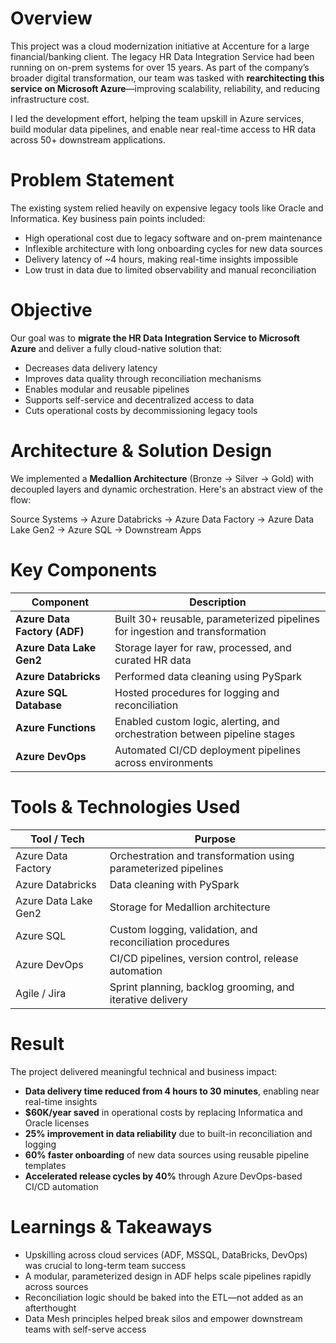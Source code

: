 # Overview

This project was a cloud modernization initiative at Accenture for a large financial/banking client. The legacy HR Data Integration Service had been running on on-prem systems for over 15 years. As part of the company’s broader digital transformation, our team was tasked with **rearchitecting this service on Microsoft Azure**—improving scalability, reliability, and reducing infrastructure cost.

I led the development effort, helping the team upskill in Azure services, build modular data pipelines, and enable near real-time access to HR data across 50+ downstream applications.

# Problem Statement

The existing system relied heavily on expensive legacy tools like Oracle and Informatica. Key business pain points included:

- High operational cost due to legacy software and on-prem maintenance  
- Inflexible architecture with long onboarding cycles for new data sources  
- Delivery latency of ~4 hours, making real-time insights impossible  
- Low trust in data due to limited observability and manual reconciliation  

# Objective

Our goal was to **migrate the HR Data Integration Service to Microsoft Azure** and deliver a fully cloud-native solution that:

- Decreases data delivery latency  
- Improves data quality through reconciliation mechanisms  
- Enables modular and reusable pipelines  
- Supports self-service and decentralized access to data  
- Cuts operational costs by decommissioning legacy tools  

# Architecture & Solution Design

We implemented a **Medallion Architecture** (Bronze → Silver → Gold) with decoupled layers and dynamic orchestration. Here's an abstract view of the flow:

Source Systems → Azure Databricks → Azure Data Factory → Azure Data Lake Gen2 → Azure SQL → Downstream Apps


# Key Components

| Component                   | Description                                                                 |
|-----------------------------|-----------------------------------------------------------------------------|
| **Azure Data Factory (ADF)**| Built 30+ reusable, parameterized pipelines for ingestion and transformation |
| **Azure Data Lake Gen2**    | Storage layer for raw, processed, and curated HR data                        |
| **Azure Databricks**        | Performed data cleaning using PySpark                                   |
| **Azure SQL Database**      | Hosted procedures for logging and reconciliation                             |
| **Azure Functions**         | Enabled custom logic, alerting, and orchestration between pipeline stages   |
| **Azure DevOps**            | Automated CI/CD deployment pipelines across environments                     |

# Tools & Technologies Used

| Tool / Tech          | Purpose                                                        |
|----------------------|----------------------------------------------------------------|
| Azure Data Factory   | Orchestration and transformation using parameterized pipelines |
| Azure Databricks     | Data cleaning with PySpark                    |
| Azure Data Lake Gen2 | Storage for Medallion architecture                             |
| Azure SQL            | Custom logging, validation, and reconciliation procedures      |
| Azure DevOps         | CI/CD pipelines, version control, release automation           |
| Agile / Jira         | Sprint planning, backlog grooming, and iterative delivery      |

# Result

The project delivered meaningful technical and business impact:

- **Data delivery time reduced from 4 hours to 30 minutes**, enabling near real-time insights  
- **$60K/year saved** in operational costs by replacing Informatica and Oracle licenses  
- **25% improvement in data reliability** due to built-in reconciliation and logging  
- **60% faster onboarding** of new data sources using reusable pipeline templates  
- **Accelerated release cycles by 40%** through Azure DevOps-based CI/CD automation  

# Learnings & Takeaways

- Upskilling across cloud services (ADF, MSSQL, DataBricks, DevOps) was crucial to long-term team success  
- A modular, parameterized design in ADF helps scale pipelines rapidly across sources  
- Reconciliation logic should be baked into the ETL—not added as an afterthought  
- Data Mesh principles helped break silos and empower downstream teams with self-serve access  



